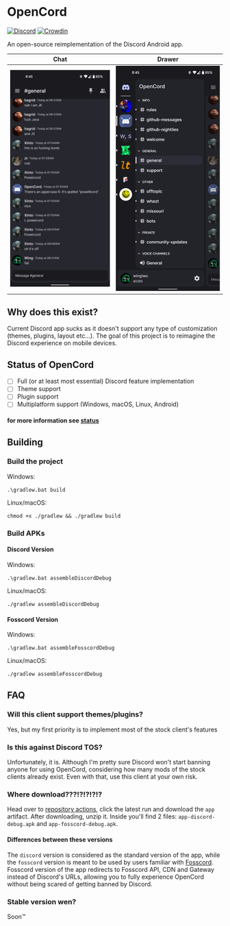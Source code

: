 # OpenCord
[![Discord](https://img.shields.io/discord/885879572447522817.svg?color=blue&label=OpenCord&logo=discord&style=for-the-badge)](https://discord.gg/3y6vbneMsW)
[![Crowdin](https://badges.crowdin.net/opencord/localized.svg)](https://crowdin.com/project/opencord)

An open-source reimplementation of the Discord Android app.

Chat                            |  Drawer
:------------------------------:|:------------------------------:
 ![](github/screenshot_chat.png) | ![](github/screenshot_drawer.png)


Why does this exist?
--------------------
Current Discord app sucks as it doesn't support any type of customization (themes, plugins, layout etc...). The goal of this
project is to reimagine the Discord experience on mobile devices.

Status of OpenCord
------------------
- [ ] Full (or at least most essential) Discord feature implementation
- [ ] Theme support
- [ ] Plugin support
- [ ] Multiplatform support (Windows, macOS, Linux, Android)

#### for more information see [status](/STATUS.md)

Building
--------
### Build the project

Windows:
```shell
.\gradlew.bat build
```

Linux/macOS:
```shell
chmod +x ./gradlew && ./gradlew build
```

### Build APKs

#### Discord Version
Windows:
```shell
.\gradlew.bat assembleDiscordDebug
```

Linux/macOS:
```shell
./gradlew assembleDiscordDebug
```

#### Fosscord Version
Windows:
```shell
.\gradlew.bat assembleFosscordDebug
```

Linux/macOS:
```shell
./gradlew assembleFosscordDebug
```

FAQ
---
### Will this client support themes/plugins?
Yes, but my first priority is to implement most of the stock client's features

### Is this against Discord TOS?
Unfortunately, it is. Although I'm pretty sure Discord won't start banning anyone
for using OpenCord, considering how many mods of the stock clients already exist.
Even with that, use this client at your own risk.

### Where download???!?!?!?!?
Head over to [repository actions](https://github.com/X1nto/OpenCord/actions), click the latest run and download the `app` artifact.
After downloading, unzip it. Inside you'll find 2 files: `app-discord-debug.apk` and `app-fosscord-debug.apk`.

#### Differences between these versions
The `discord` version is considered as the standard version of the app, while the `fosscord` version is meant to be used by users familiar with [Fosscord](https://github.com/fosscord/fosscord).
Fosscord version of the app redirects to Fosscord API, CDN and Gateway instead of Discord's URLs, allowing you to fully experience OpenCord without being scared of getting banned by Discord.

### Stable version wen?
Soon™
